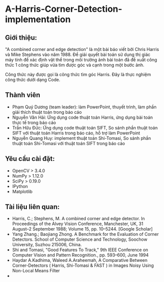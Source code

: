 # A-Harris-Corner-Detection-implementation

## Giới thiệu:
"A combined corner and edge detection" là một bài báo viết bởi Chris Harris và Mike Stephens vào năm 1988. Để giải quyết bài toán sử dụng thị giác máy tính để xác định vật thể trong môi trường ảnh bài toán đã đề xuất công thức 1 công thức giúp vừa tìm được góc và cạnh trong một bước ảnh. 

Công thức này được gọi là công thức tìm góc Harris. Đây là thực nghiệm công thức dưới dạng Code.

## Thành viên
- Phạm Quý Dương (team leader): làm PowerPoint, thuyết trình, làm phần giải thích thuật toán trong  báo cáo
- Nguyễn Văn Hải: Ứng dụng code thuật toán Harris, ứng dụng bài toán thực tế trong báo cáo
- Trần Hữu Đức: Ứng dụng code thuật toán SIFT, So sánh phần thuật toán SIFT với thuật toán Harris trong báo cáo, hỗ trợ làm PowerPoint
- Nguyễn Quang Huy: implement thuật toán Shi-Tomasi, So sánh phần thuật toán Shi-Tomasi với thuật toán SIFT trong báo cáo

## Yêu cầu cài đặt:

- OpenCV > 3.4.0
- NumPy > 1.12.0
- SciPy > 0.19.0
- IPython
- Matplotlib
 

## Tài liệu liên quan:
- Harris, C.; Stephens, M. A combined corner and edge detector. In Proceedings of the Alvey Vision Conference, Manchester, UK, 31 August–2 September 1988; Volume 15, pp. 10–5244. [Google Scholar]
- Yang Zhang.; Baojiang Zhong. A Benchmark for the Evaluation of Corner Detectors. School of Computer Science and Technology, Soochow University, Suzhou 215006, China.
- Shi and Tomasi, "Good Features To Track," 9th IEEE Conference on Computer Vision and Pattern Recognition., pp. 593–600, June 1994
- Haydar A.Kadhima, Waleed A.Araheemah, A Comparative Between Corner-Detectors ( Harris, Shi-Tomasi & FAST ) in Images Noisy Using Non-Local Means Filter
- 

